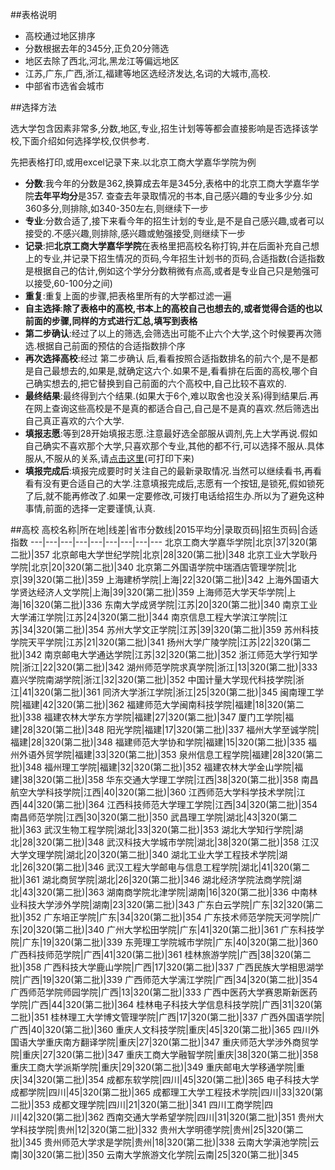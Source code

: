 ##表格说明
 * 高校通过地区排序
 * 分数根据去年的345分,正负20分筛选
 * 地区去除了西北,河北,黑龙江等偏远地区
 * 江苏,广东,广西,浙江,福建等地区选经济发达,名词的大城市,高校.
 * 中部省市选省会城市

##选择方法
  
  选大学包含因素非常多,分数,地区,专业,招生计划等等都会直接影响是否选择该学校,下面介绍如何选择学校,仅供参考.
  
  先把表格打印,或用excel记录下来.以北京工商大学嘉华学院为例
  
 * **分数**:我今年的分数是362,换算成去年是345分,表格中的北京工商大学嘉华学院**去年平均分**是357. 查查去年录取情况的书本,自己感兴趣的专业多少分.如360多分,则排除,如340-350左右,则继续下一步
 * **专业**:分数合适了,接下来看今年的招生计划的专业,是不是自己感兴趣,或者可以接受的.不感兴趣,则排除,感兴趣或勉强接受,则继续下一步
 * **记录**:把**北京工商大学嘉华学院**在表格里把高校名称打钩,并在后面补充自己想上的专业,并记录下招生情况的页码,今年招生计划书的页码,合适指数(合适指数是根据自己的估计,例如这个学分分数稍微有点高,或者是专业自己只是勉强可以接受,60-100分之间)
 * **重复**:重复上面的步骤,把表格里所有的大学都过滤一遍
 * **自主选择**:**除了表格中的高校,书本上的高校自己也想去的,或者觉得合适的也以前面的步骤,同样的方式进行汇总,填写到表格**
 * **第二步确认**:经过了以上的筛选,会筛选出可能不止六个大学,这个时候要再次筛选.根据自己前面的预估的合适指数排个序
 * **再次选择高校**:经过 第二步确认 后,看看按照合适指数排名的前六个,是不是都是自己最想去的,如果是,就确定这六个.如果不是,看看排在后面的高校,哪个自己确实想去的,把它替换到自己前面的六个高校中,自己比较不喜欢的.
 * **最终结果**:最终得到六个结果.(如果大于6个,难以取舍也没关系)得到结果后.再在网上查询这些高校是不是真的都适合自己,自己是不是真的喜欢.然后筛选出自己真正喜欢的六个大学.
 * **填报志愿**:等到28开始填报志愿.注意最好选全部服从调剂,先上大学再说.假如自己确实不喜欢那个大学,只喜欢那个专业,其他的都不行,可以选择不服从.具体服从,不服从的关系,请[点击这里](/志愿填报.png)(可打印下来)
 * **填报完成后**:填报完成要时时关注自己的最新录取情况.当然可以继续看书,再看看有没有更合适自己的大学.注意填报完成后,志愿有一个按钮,是锁死,假如锁死了后,就不能再修改了.如果一定要修改,可拨打电话给招生办.所以为了避免这种事情,前面的选择一定要谨慎,认真.

##高校
高校名称|所在地|线差|省市分数线|2015平均分|录取页码|招生页码|合适指数
---|---|---|---|---|---|---|---|---
北京工商大学嘉华学院|北京|37|320(第二批)|357
北京邮电大学世纪学院|北京|28|320(第二批)|348
北京工业大学耿丹学院|北京|20|320(第二批)|340
北京第二外国语学院中瑞酒店管理学院|北京|39|320(第二批)|359
上海建桥学院|上海|22|320(第二批)|342
上海外国语大学贤达经济人文学院|上海|39|320(第二批)|359
上海师范大学天华学院|上海|16|320(第二批)|336
东南大学成贤学院|江苏|20|320(第二批)|340
南京工业大学浦江学院|江苏|24|320(第二批)|344
南京信息工程大学滨江学院|江苏|34|320(第二批)|354
苏州大学文正学院|江苏|39|320(第二批)|359
苏州科技学院天平学院|江苏|21|320(第二批)|341
扬州大学广陵学院|江苏|22|320(第二批)|342
南京邮电大学通达学院|江苏|32|320(第二批)|352
浙江师范大学行知学院|浙江|22|320(第二批)|342
湖州师范学院求真学院|浙江|13|320(第二批)|333
嘉兴学院南湖学院|浙江|32|320(第二批)|352
中国计量大学现代科技学院|浙江|41|320(第二批)|361
同济大学浙江学院|浙江|25|320(第二批)|345
闽南理工学院|福建|42|320(第二批)|362
福建师范大学闽南科技学院|福建|18|320(第二批)|338
福建农林大学东方学院|福建|27|320(第二批)|347
厦门工学院|福建|28|320(第二批)|348
阳光学院|福建|17|320(第二批)|337
福州大学至诚学院|福建|28|320(第二批)|348
福建师范大学协和学院|福建|15|320(第二批)|335
福州外语外贸学院|福建|33|320(第二批)|353
泉州信息工程学院|福建|28|320(第二批)|348
福州理工学院|福建|32|320(第二批)|352
福建农林大学金山学院|福建|38|320(第二批)|358
华东交通大学理工学院|江西|38|320(第二批)|358
南昌航空大学科技学院|江西|40|320(第二批)|360
江西师范大学科学技术学院|江西|44|320(第二批)|364
江西科技师范大学理工学院|江西|34|320(第二批)|354
南昌师范学院|江西|30|320(第二批)|350
武昌理工学院|湖北|43|320(第二批)|363
武汉生物工程学院|湖北|33|320(第二批)|353
湖北大学知行学院|湖北|28|320(第二批)|348
武汉科技大学城市学院|湖北|38|320(第二批)|358
江汉大学文理学院|湖北|20|320(第二批)|340
湖北工业大学工程技术学院|湖北|26|320(第二批)|346
武汉工程大学邮电与信息工程学院|湖北|41|320(第二批)|361
湖北商贸学院|湖北|26|320(第二批)|346
湖北经济学院法商学院|湖北|43|320(第二批)|363
湖南商学院北津学院|湖南|16|320(第二批)|336
中南林业科技大学涉外学院|湖南|23|320(第二批)|343
广东白云学院|广东|32|320(第二批)|352
广东培正学院|广东|34|320(第二批)|354
广东技术师范学院天河学院|广东|20|320(第二批)|340
广州大学松田学院|广东|41|320(第二批)|361
广东科技学院|广东|19|320(第二批)|339
东莞理工学院城市学院|广东|40|320(第二批)|360
广西科技师范学院|广西|41|320(第二批)|361
桂林旅游学院|广西|38|320(第二批)|358
广西科技大学鹿山学院|广西|17|320(第二批)|337
广西民族大学相思湖学院|广西|19|320(第二批)|339
广西师范大学漓江学院|广西|34|320(第二批)|354
广西师范学院师园学院|广西|13|320(第二批)|333
广西中医药大学赛恩斯新医药学院|广西|44|320(第二批)|364
桂林电子科技大学信息科技学院|广西|31|320(第二批)|351
桂林理工大学博文管理学院|广西|17|320(第二批)|337
广西外国语学院|广西|40|320(第二批)|360
重庆人文科技学院|重庆|45|320(第二批)|365
四川外国语大学重庆南方翻译学院|重庆|27|320(第二批)|347
重庆师范大学涉外商贸学院|重庆|27|320(第二批)|347
重庆工商大学融智学院|重庆|38|320(第二批)|358
重庆工商大学派斯学院|重庆|29|320(第二批)|349
重庆邮电大学移通学院|重庆|34|320(第二批)|354
成都东软学院|四川|45|320(第二批)|365
电子科技大学成都学院|四川|45|320(第二批)|365
成都理工大学工程技术学院|四川|33|320(第二批)|353
成都文理学院|四川|21|320(第二批)|341
四川工商学院|四川|42|320(第二批)|362
西南交通大学希望学院|四川|31|320(第二批)|351
贵州大学科技学院|贵州|12|320(第二批)|332
贵州大学明德学院|贵州|25|320(第二批)|345
贵州师范大学求是学院|贵州|18|320(第二批)|338
云南大学滇池学院|云南|30|320(第二批)|350
云南大学旅游文化学院|云南|25|320(第二批)|345


